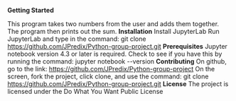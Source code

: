 **Getting Started**

This program takes two numbers from the user and adds them together. The program then prints out the sum.
**Installation**
Install JupyterLab
Run JupyterLab and type in the command:
git clone https://github.com/JPredix/Python-group-project.git
**Prerequisites**
Jupyter notebook version 4.3 or later is required.
Check to see if you have this by running the command:
jupyter notebook --version
**Contributing**
On github, go to the link:
https://github.com/JPredix/Python-group-project
On the screen, fork the project, click clone, and use the command:
git clone https://github.com/JPredix/Python-group-project.git
**License**
The project is licensed under the Do What You Want Public License
